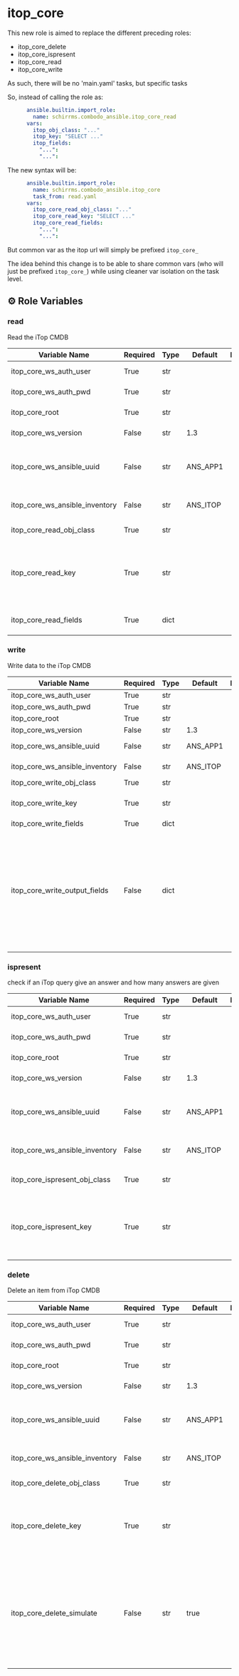 # itop_core

This new role is aimed to replace the different preceding roles:

* itop_core_delete
* itop_core_ispresent
* itop_core_read
* itop_core_write

As such, there will be no 'main.yaml' tasks, but specific tasks

So, instead of calling the role as:

~~~yaml
      ansible.builtin.import_role:
        name: schirrms.combodo_ansible.itop_core_read
      vars:
        itop_obj_class: "..."
        itop_key: "SELECT ..."
        itop_fields:
          "...":
          "...":
~~~

The new syntax will be:

~~~yaml
      ansible.builtin.import_role:
        name: schirrms.combodo_ansible.itop_core
        task_from: read.yaml
      vars:
        itop_core_read_obj_class: "..."
        itop_core_read_key: "SELECT ..."
        itop_core_read_fields:
          "...":
          "...":
~~~

But common var as the itop url will simply be prefixed `itop_core_`

The idea behind this change is to be able to share common vars (who will just
be prefixed `itop_core_`) while using cleaner var isolation on the task level.

## ⚙️ Role Variables

### read

Read the iTop CMDB

| Variable Name | Required | Type | Default | Elements | Description |
|---------------|----------|------|---------|----------|-------------|
| itop_core_ws_auth_user | True | str |  |  | iTop Rest Username |
| itop_core_ws_auth_pwd | True | str |  |  | iTop Rest Password |
| itop_core_root | True | str |  |  | iTop server URL |
| itop_core_ws_version | False | str | 1.3 |  | Web Service version |
| itop_core_ws_ansible_uuid | False | str | ANS_APP1 |  | UUID in iTop of the Ansible application to work with |
| itop_core_ws_ansible_inventory | False | str | ANS_ITOP |  | Name of the inventory to consider |
| itop_core_read_obj_class | True | str |  |  | Class of CI to read |
| itop_core_read_key | True | str |  |  | Set of attributes to be used for the reconciliation<br>or id of the record |
| itop_core_read_fields | True | dict |  |  | Set of attributes to be sent back |

### write

Write data to the iTop CMDB

| Variable Name | Required | Type | Default | Elements | Description |
|---------------|----------|------|---------|----------|-------------|
| itop_core_ws_auth_user | True | str |  |  | iTop Rest Username |
| itop_core_ws_auth_pwd | True | str |  |  | iTop Rest Password |
| itop_core_root | True | str |  |  | iTop server URL |
| itop_core_ws_version | False | str | 1.3 |  | Web Service version |
| itop_core_ws_ansible_uuid | False | str | ANS_APP1 |  | UUID in iTop of the Ansible application to work with |
| itop_core_ws_ansible_inventory | False | str | ANS_ITOP |  | Name of the inventory to consider |
| itop_core_write_obj_class | True | str |  |  | Class of CI to create or update |
| itop_core_write_key | True | str |  |  | Set of attributes to be used for the reconciliation<br>or id of the record |
| itop_core_write_fields | True | dict |  |  | Set of attributes to be written |
| itop_core_write_output_fields | False | dict |  |  | Set of attributes to be sent back<br>After creating or updating a CI, this task read the result and<br>Send back the new values in the dict `itop_core_write_output_values`<br>by default, the returned value list is the list defined in `itop_core_write_fields`<br>If `itop_core_write_output_fields` is set, then this define the list of values that will be sent back |

### ispresent

check if an iTop query give an answer and how many answers are given

| Variable Name | Required | Type | Default | Elements | Description |
|---------------|----------|------|---------|----------|-------------|
| itop_core_ws_auth_user | True | str |  |  | iTop Rest Username |
| itop_core_ws_auth_pwd | True | str |  |  | iTop Rest Password |
| itop_core_root | True | str |  |  | iTop server URL |
| itop_core_ws_version | False | str | 1.3 |  | Web Service version |
| itop_core_ws_ansible_uuid | False | str | ANS_APP1 |  | UUID in iTop of the Ansible application to work with |
| itop_core_ws_ansible_inventory | False | str | ANS_ITOP |  | Name of the inventory to consider |
| itop_core_ispresent_obj_class | True | str |  |  | Class of CI to create or update |
| itop_core_ispresent_key | True | str |  |  | Set of attributes to be used for the reconciliation<br>or id of the record |

### delete

Delete an item from iTop CMDB

| Variable Name | Required | Type | Default | Elements | Description |
|---------------|----------|------|---------|----------|-------------|
| itop_core_ws_auth_user | True | str |  |  | iTop Rest Username |
| itop_core_ws_auth_pwd | True | str |  |  | iTop Rest Password |
| itop_core_root | True | str |  |  | iTop server URL |
| itop_core_ws_version | False | str | 1.3 |  | Web Service version |
| itop_core_ws_ansible_uuid | False | str | ANS_APP1 |  | UUID in iTop of the Ansible application to work with |
| itop_core_ws_ansible_inventory | False | str | ANS_ITOP |  | Name of the inventory to consider |
| itop_core_delete_obj_class | True | str |  |  | Class of CI to delete |
| itop_core_delete_key | True | str |  |  | Set of attributes to be used for the reconciliation<br>or id of the record |
| itop_core_delete_simulate | False | str | true |  | Determines if the deletion is to be done<br>if set to 'false', the deletion will be done<br>if set to 'true', there will be no actual deletion |
